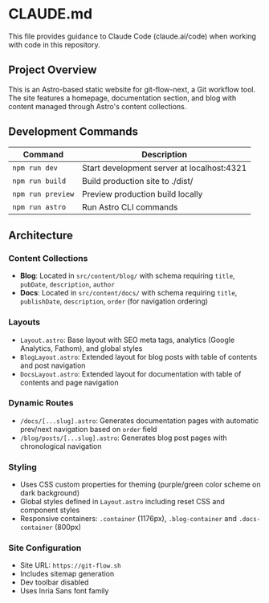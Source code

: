 # CLAUDE.md

This file provides guidance to Claude Code (claude.ai/code) when working with code in this repository.

## Project Overview

This is an Astro-based static website for git-flow-next, a Git workflow tool. The site features a homepage, documentation section, and blog with content managed through Astro's content collections.

## Development Commands

| Command | Description |
|---------|-------------|
| `npm run dev` | Start development server at localhost:4321 |
| `npm run build` | Build production site to ./dist/ |
| `npm run preview` | Preview production build locally |
| `npm run astro` | Run Astro CLI commands |

## Architecture

### Content Collections
- **Blog**: Located in `src/content/blog/` with schema requiring `title`, `pubDate`, `description`, `author`
- **Docs**: Located in `src/content/docs/` with schema requiring `title`, `publishDate`, `description`, `order` (for navigation ordering)

### Layouts
- `Layout.astro`: Base layout with SEO meta tags, analytics (Google Analytics, Fathom), and global styles
- `BlogLayout.astro`: Extended layout for blog posts with table of contents and post navigation
- `DocsLayout.astro`: Extended layout for documentation with table of contents and page navigation

### Dynamic Routes
- `/docs/[...slug].astro`: Generates documentation pages with automatic prev/next navigation based on `order` field
- `/blog/posts/[...slug].astro`: Generates blog post pages with chronological navigation

### Styling
- Uses CSS custom properties for theming (purple/green color scheme on dark background)
- Global styles defined in `Layout.astro` including reset CSS and component styles
- Responsive containers: `.container` (1176px), `.blog-container` and `.docs-container` (800px)

### Site Configuration
- Site URL: `https://git-flow.sh`
- Includes sitemap generation
- Dev toolbar disabled
- Uses Inria Sans font family